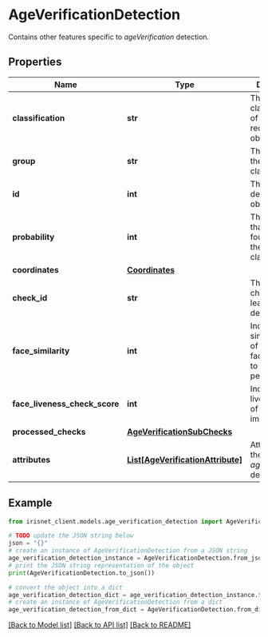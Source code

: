 # AgeVerificationDetection

Contains other features specific to _ageVerification_ detection.

## Properties

Name | Type | Description | Notes
------------ | ------------- | ------------- | -------------
**classification** | **str** | The classification of the recognized object. | [optional] 
**group** | **str** | The group of the classification. | [optional] 
**id** | **int** | The id of the detection object. | [optional] 
**probability** | **int** | The probability that the object found matches the classification. | [optional] 
**coordinates** | [**Coordinates**](Coordinates.md) |  | [optional] 
**check_id** | **str** | The id of the check that lead to the detection | [optional] 
**face_similarity** | **int** | Indicates the similarity-level of whether two faces belong to the same person | [optional] 
**face_liveness_check_score** | **int** | Indicates the liveness score of the selfie image | [optional] 
**processed_checks** | [**AgeVerificationSubChecks**](AgeVerificationSubChecks.md) |  | [optional] 
**attributes** | [**List[AgeVerificationAttribute]**](AgeVerificationAttribute.md) | Attributes of the _ageVerification_ detection. | [optional] 

## Example

```python
from irisnet_client.models.age_verification_detection import AgeVerificationDetection

# TODO update the JSON string below
json = "{}"
# create an instance of AgeVerificationDetection from a JSON string
age_verification_detection_instance = AgeVerificationDetection.from_json(json)
# print the JSON string representation of the object
print(AgeVerificationDetection.to_json())

# convert the object into a dict
age_verification_detection_dict = age_verification_detection_instance.to_dict()
# create an instance of AgeVerificationDetection from a dict
age_verification_detection_from_dict = AgeVerificationDetection.from_dict(age_verification_detection_dict)
```
[[Back to Model list]](../README.md#documentation-for-models) [[Back to API list]](../README.md#documentation-for-api-endpoints) [[Back to README]](../README.md)



